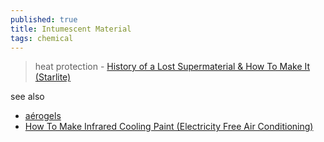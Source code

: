 ```yaml
---
published: true
title: Intumescent Material
tags: chemical
---
```

> heat protection - [History of a Lost Supermaterial & How To Make It (Starlite)](https://www.youtube.com/watch?v=0IbWampaEcM)

see also
- [aérogels](https://youtu.be/AeJ9q45PfD0?t=249)
- [How To Make Infrared Cooling Paint (Electricity Free Air Conditioning)](https://www.youtube.com/watch?v=N3bJnKmeNJY)
